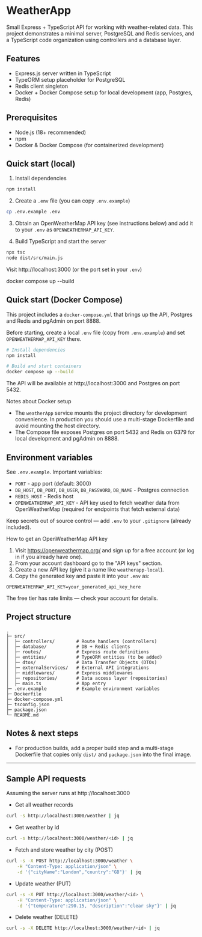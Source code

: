 # WeatherApp

Small Express + TypeScript API for working with weather-related data. This project demonstrates a minimal server, PostgreSQL and Redis services, and a TypeScript code organization using controllers and a database layer.

## Features

- Express.js server written in TypeScript
- TypeORM setup placeholder for PostgreSQL
- Redis client singleton
- Docker + Docker Compose setup for local development (app, Postgres, Redis)

## Prerequisites

- Node.js (18+ recommended)
- npm
- Docker & Docker Compose (for containerized development)

## Quick start (local)

1. Install dependencies

```bash
npm install
```

2. Create a `.env` file (you can copy `.env.example`)

```bash
cp .env.example .env
```

3. Obtain an OpenWeatherMap API key (see instructions below) and add it to your `.env` as `OPENWEATHERMAP_API_KEY`.

4. Build TypeScript and start the server

```bash
npx tsc
node dist/src/main.js
```

Visit http://localhost:3000 (or the port set in your `.env`)

docker compose up --build

## Quick start (Docker Compose)

This project includes a `docker-compose.yml` that brings up the API, Postgres and Redis and pgAdmin on port 8888.

Before starting, create a local `.env` file (copy from `.env.example`) and set `OPENWEATHERMAP_API_KEY` there.

```bash
# Install dependencies
npm install
```

```bash
# Build and start containers
docker compose up --build
```

The API will be available at http://localhost:3000 and Postgres on port 5432.

Notes about Docker setup

- The `weatherApp` service mounts the project directory for development convenience. In production you should use a multi-stage Dockerfile and avoid mounting the host directory.
- The Compose file exposes Postgres on port 5432 and Redis on 6379 for local development and pgAdmin on 8888.

## Environment variables

See `.env.example`. Important variables:

- `PORT` - app port (default: 3000)
- `DB_HOST`, `DB_PORT`, `DB_USER`, `DB_PASSWORD`, `DB_NAME` - Postgres connection
- `REDIS_HOST` - Redis host
- `OPENWEATHERMAP_API_KEY` - API key used to fetch weather data from OpenWeatherMap (required for endpoints that fetch external data)

Keep secrets out of source control — add `.env` to your `.gitignore` (already included).

How to get an OpenWeatherMap API key

1. Visit https://openweathermap.org/ and sign up for a free account (or log in if you already have one).
2. From your account dashboard go to the "API keys" section.
3. Create a new API key (give it a name like `weatherapp-local`).
4. Copy the generated key and paste it into your `.env` as:

```env
OPENWEATHERMAP_API_KEY=your_generated_api_key_here
```

The free tier has rate limits — check your account for details.

## Project structure

```plaintext
.
├─ src/
│  ├─ controllers/        # Route handlers (controllers)
│  ├─ database/           # DB + Redis clients
│  ├─ routes/             # Express route definitions
│  ├─ entities/           # TypeORM entities (to be added)
│  ├─ dtos/               # Data Transfer Objects (DTOs)
│  ├─ externalServices/   # External API integrations
│  ├─ middlewares/        # Express middlewares
│  ├─ repositories/       # Data access layer (repositories)
│  ├─ main.ts             # App entry
├─ .env.example           # Example environment variables
├─ Dockerfile
├─ docker-compose.yml
├─ tsconfig.json
├─ package.json
└─ README.md
```

## Notes & next steps

- For production builds, add a proper build step and a multi-stage Dockerfile that copies only `dist/` and `package.json` into the final image.

---

## Sample API requests

Assuming the server runs at http://localhost:3000

- Get all weather records

```bash
curl -s http://localhost:3000/weather | jq
```

- Get weather by id

```bash
curl -s http://localhost:3000/weather/<id> | jq
```

- Fetch and store weather by city (POST)

```bash
curl -s -X POST http://localhost:3000/weather \
	-H "Content-Type: application/json" \
	-d '{"cityName":"London","country":"GB"}' | jq
```

- Update weather (PUT)

```bash
curl -s -X PUT http://localhost:3000/weather/<id> \
	-H "Content-Type: application/json" \
	-d '{"temperature":290.15, "description":"clear sky"}' | jq
```

- Delete weather (DELETE)

```bash
curl -s -X DELETE http://localhost:3000/weather/<id> | jq
```
